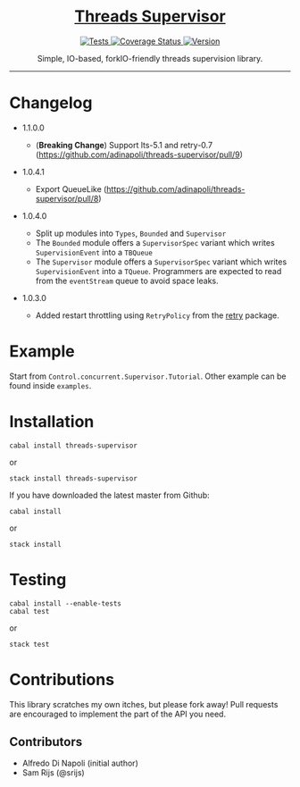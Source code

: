 <h1 align="center">
    <a href="https://github.com/adinapoli/threads-supervisor">
        Threads Supervisor
    </a>
</h1>

<p align="center">
    <a href="https://travis-ci.org/adinapoli/threads-supervisor">
        <img alt="Tests"
             src="https://img.shields.io/travis/adinapoli/threads-supervisor.svg?style=flat-square">
    </a>
    <a href='https://coveralls.io/github/adinapoli/threads-supervisor?branch=master'>
      <img src='https://coveralls.io/repos/github/adinapoli/threads-supervisor/badge.svg?branch=master' alt='Coverage Status' />
    </a>
    <a href="https://hackage.haskell.org/package/threads-supervisor">
        <img alt="Version"
             src="https://img.shields.io/hackage/v/threads-supervisor.svg?label=version&amp;style=flat-square">
    </a>
</p>

<p align="center">
    Simple, IO-based, forkIO-friendly threads supervision library.
</p>

<hr>

# Changelog

* 1.1.0.0
    - (**Breaking Change**) Support lts-5.1 and retry-0.7 (https://github.com/adinapoli/threads-supervisor/pull/9)

* 1.0.4.1
    - Export QueueLike (https://github.com/adinapoli/threads-supervisor/pull/8)

* 1.0.4.0
    - Split up modules into `Types`, `Bounded` and `Supervisor`
    - The `Bounded` module offers a `SupervisorSpec` variant which writes `SupervisionEvent` into a `TBQueue`
    - The `Supervisor` module offers a `SupervisorSpec` variant which writes `SupervisionEvent` into a `TQueue`.
      Programmers are expected to read from the `eventStream` queue to avoid space leaks.

* 1.0.3.0
    - Added restart throttling using `RetryPolicy` from the [retry](http://hackage.haskell.org/package/retry) package.

# Example

Start from `Control.concurrent.Supervisor.Tutorial`. Other example can be found inside `examples`.

# Installation

```
cabal install threads-supervisor
```

or

```
stack install threads-supervisor
```

If you have downloaded the latest master from Github:

```
cabal install
```

or

```
stack install
```

# Testing

```
cabal install --enable-tests
cabal test
```

or

```
stack test
```

# Contributions
This library scratches my own itches, but please fork away!
Pull requests are encouraged to implement the part of the API
you need.

## Contributors

- Alfredo Di Napoli (initial author)
- Sam Rijs (@srijs)
